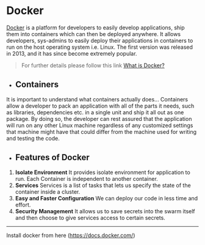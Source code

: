 # Docker

[Docker](https://www.docker.com) is a platform for developers to easily develop applications, ship them into containers which can then be deployed anywhere. It allows developers, sys-admins to easily deploy their applications in containers to run on the host operating system i.e. Linux. The first version was released in 2013, and it has since become extremely popular.

> For further details please follow this link [What is Docker?](https://www.docker.com/what-docker)

- ## Containers
It is important to understand what containers actually does...
Containers allow a developer to pack an application with all of the parts it needs, such as libraries, dependencies etc. in a single unit and ship it all out as one package. 
By doing so, the developer can rest assured that the application will run on any other Linux machine regardless of any customized settings that machine might have that could differ from the machine used for writing and testing the code.

- ## Features of Docker
1. **Isolate Environment** It provides isolate environment for application to run. Each Container is independent to another container. 
2. **Services** Services is a list of tasks that lets us specify the state of the container inside a cluster.
3. **Easy and Faster Configuration** We can deploy our code in less time and effort.
4. **Security Management** It allows us to save secrets into the swarm itself and then choose to give services access to certain secrets.

***
Install docker from here (https://docs.docker.com/)
